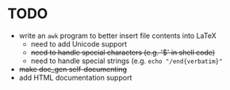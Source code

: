 # TODO

- write an `awk` program to better insert file contents into LaTeX
    - need to add Unicode support
    - ~~need to handle special characters (e.g. '$' in shell code)~~
    - need to handle special strings (e.g. `echo "/end{verbatim}"`
- ~~make doc\_gen self-documenting~~
- add HTML documentation support
